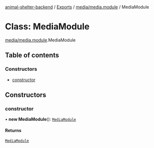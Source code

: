 [animal-shelter-backend](../README.md) / [Exports](../modules.md) / [media/media.module](../modules/media_media_module.md) / MediaModule

# Class: MediaModule

[media/media.module](../modules/media_media_module.md).MediaModule

## Table of contents

### Constructors

- [constructor](media_media_module.MediaModule.md#constructor)

## Constructors

### constructor

• **new MediaModule**(): [`MediaModule`](media_media_module.MediaModule.md)

#### Returns

[`MediaModule`](media_media_module.MediaModule.md)
